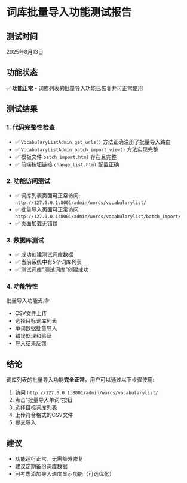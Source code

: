 # 词库批量导入功能测试报告

## 测试时间
2025年8月13日

## 功能状态
✅ **功能正常** - 词库列表的批量导入功能已恢复并可正常使用

## 测试结果

### 1. 代码完整性检查
- ✅ `VocabularyListAdmin.get_urls()` 方法正确注册了批量导入路由
- ✅ `VocabularyListAdmin.batch_import_view()` 方法实现完整
- ✅ 模板文件 `batch_import.html` 存在且完整
- ✅ 前端按钮链接 `change_list.html` 配置正确

### 2. 功能访问测试
- ✅ 词库列表页面可正常访问: `http://127.0.0.1:8001/admin/words/vocabularylist/`
- ✅ 批量导入页面可正常访问: `http://127.0.0.1:8001/admin/words/vocabularylist/batch_import/`
- ✅ 页面加载无错误

### 3. 数据库测试
- ✅ 成功创建测试词库数据
- ✅ 当前系统中有5个词库列表
- ✅ 测试词库"测试词库"创建成功

### 4. 功能特性
批量导入功能支持:
- CSV文件上传
- 选择目标词库列表
- 单词数据批量导入
- 错误处理和验证
- 导入结果反馈

## 结论
词库列表的批量导入功能**完全正常**，用户可以通过以下步骤使用:

1. 访问 `http://127.0.0.1:8001/admin/words/vocabularylist/`
2. 点击"批量导入单词"按钮
3. 选择目标词库列表
4. 上传符合格式的CSV文件
5. 提交导入

## 建议
- 功能运行正常，无需额外修复
- 建议定期备份词库数据
- 可考虑添加导入进度显示功能（可选优化）